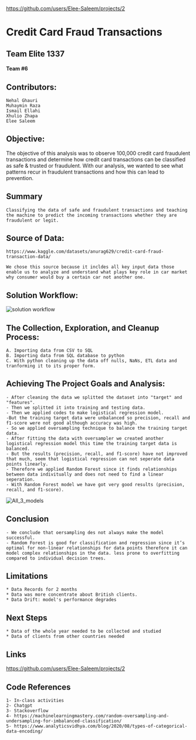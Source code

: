https://github.com/users/Elee-Saleem/projects/2

# Credit Card Fraud Transactions

## Team Elite 1337 
#### Team #6

## Contributors:
    Nehal Ghauri
    Muhaymin Raza
    Ismail Ellahi
    Xhulio Zhapa
    Elee Saleem
    
## Objective:
The objective of this analysis was to observe 100,000 credit card fraudulent transactions and determine how credit card transactions can be classified as safe & trusted or fraudulent. With our analysis, we wanted to see what patterns recur in fraudulent transactions and how this can lead to prevention.

## Summary
    Classifying the data of safe and fraudulent transactions and teaching the machine to predict the incoming transactions whether they are fraudulent or legit.

## Source of Data:  
    https://www.kaggle.com/datasets/anurag629/credit-card-fraud-transaction-data/ 

    We chose this source because it incldes all key input data those enable us to analyze and understand what plays key role in car market why consumer would buy a certain car not another one.
    
## Solution Workflow:
![solution workflow](https://github.com/Elee-Saleem/team-6-project-4/assets/131730274/7b9b9cf9-ee58-4dda-a63b-f108104c17dd)

## The Collection, Exploration, and Cleanup Process:
    A. Importing data from CSV to SQL 
    B. Importing data from SQL database to python
    C. With python cleaning up the data off nulls, NaNs, ETL data and tranforming it to its proper form.
    
## Achieving The Project Goals and Analysis:
    - After cleaning the data we splitted the dataset into "target" and "features".
    - Then we splitted it into training and testing data.
    - Then we applied codes to make logistical regression model.
    -But the training target data were unbalanced so precision, recall and f1-score were not good although accuracy was high.
    - So we applied oversampling technique to balance the training target data.
    - After fitting the data with oversampler we created another logistical regression model this time the training target data is balanced.
    - But the results (precision, recall, and f1-score) have not improved that much, seem that logistical regression can not seperate data points linearly.
    - Therefore we applied Random Forest since it finds relationships between data indivitually and does not need to find a linear seperation.
    - With Random Forest model we have got very good results (precision, recall, and f1-score).
    
![All_3_models](https://github.com/Elee-Saleem/team-6-project-4/issues/18#issue-1946205196)

## Conclusion 
    - We conclude that oersampling des not always make the model successful.
    - Random Forest is good for classification and regression since it’s optimal for non-linear relationships for data points therefore it can model complex relationships in the data. less prone to overfitting compared to individual decision trees.


## Limitations
    * Data Records for 2 months 
    * Data was more concentrate about British clients.
    * Data Drift: model's performance degrades

## Next Steps
    * Data of the whole year needed to be collected and studied 
    * Data of clients from other countries needed

## Links
https://github.com/users/Elee-Saleem/projects/2

## Code References
    1- In-class activities
    2- Chatgpt
    3- Stackoverflow
    4- https://machinelearningmastery.com/random-oversampling-and-undersampling-for-imbalanced-classification/
    5- https://www.analyticsvidhya.com/blog/2020/08/types-of-categorical-data-encoding/

